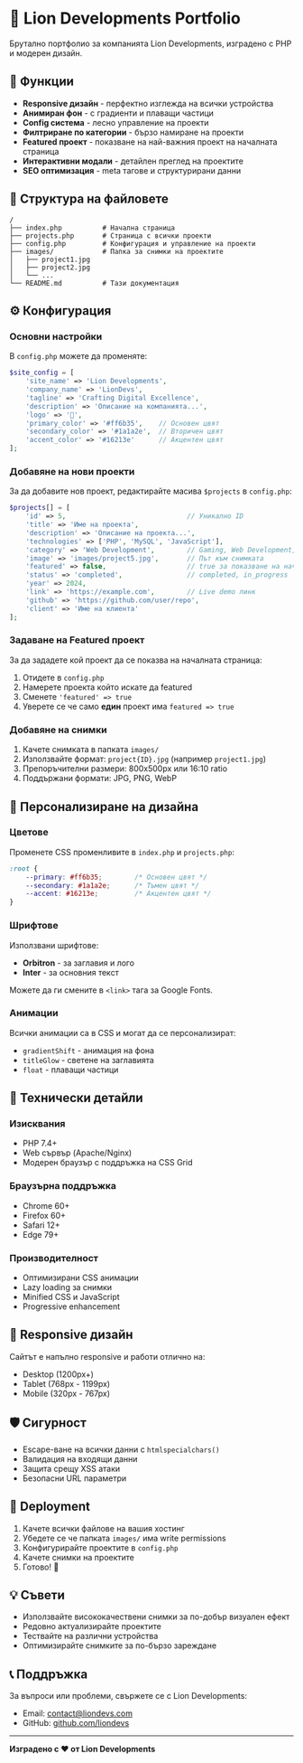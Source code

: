 # 🦁 Lion Developments Portfolio

Брутално портфолио за компанията Lion Developments, изградено с PHP и модерен дизайн.

## 🚀 Функции

- **Responsive дизайн** - перфектно изглежда на всички устройства
- **Анимиран фон** - с градиенти и плаващи частици
- **Config система** - лесно управление на проекти
- **Филтриране по категории** - бързо намиране на проекти
- **Featured проект** - показване на най-важния проект на началната страница
- **Интерактивни модали** - детайлен преглед на проектите
- **SEO оптимизация** - meta тагове и структурирани данни

## 📁 Структура на файловете

```
/
├── index.php          # Начална страница
├── projects.php       # Страница с всички проекти
├── config.php         # Конфигурация и управление на проекти
├── images/            # Папка за снимки на проектите
│   ├── project1.jpg
│   ├── project2.jpg
│   └── ...
└── README.md          # Тази документация
```

## ⚙️ Конфигурация

### Основни настройки

В `config.php` можете да променяте:

```php
$site_config = [
    'site_name' => 'Lion Developments',
    'company_name' => 'LionDevs',
    'tagline' => 'Crafting Digital Excellence',
    'description' => 'Описание на компанията...',
    'logo' => '🦁',
    'primary_color' => '#ff6b35',    // Основен цвят
    'secondary_color' => '#1a1a2e',  // Вторичен цвят
    'accent_color' => '#16213e'      // Акцентен цвят
];
```

### Добавяне на нови проекти

За да добавите нов проект, редактирайте масива `$projects` в `config.php`:

```php
$projects[] = [
    'id' => 5,                              // Уникално ID
    'title' => 'Име на проекта',
    'description' => 'Описание на проекта...',
    'technologies' => ['PHP', 'MySQL', 'JavaScript'],
    'category' => 'Web Development',        // Gaming, Web Development, Design
    'image' => 'images/project5.jpg',       // Път към снимката
    'featured' => false,                    // true за показване на началната страница
    'status' => 'completed',                // completed, in_progress
    'year' => 2024,
    'link' => 'https://example.com',        // Live demo линк
    'github' => 'https://github.com/user/repo',
    'client' => 'Име на клиента'
];
```

### Задаване на Featured проект

За да зададете кой проект да се показва на началната страница:

1. Отидете в `config.php`
2. Намерете проекта който искате да featured
3. Сменете `'featured' => true`
4. Уверете се че само **един** проект има `featured => true`

### Добавяне на снимки

1. Качете снимката в папката `images/`
2. Използвайте формат: `project{ID}.jpg` (например `project1.jpg`)
3. Препоръчителни размери: 800x500px или 16:10 ratio
4. Поддържани формати: JPG, PNG, WebP

## 🎨 Персонализиране на дизайна

### Цветове

Променете CSS променливите в `index.php` и `projects.php`:

```css
:root {
    --primary: #ff6b35;        /* Основен цвят */
    --secondary: #1a1a2e;      /* Тъмен цвят */
    --accent: #16213e;         /* Акцентен цвят */
}
```

### Шрифтове

Използвани шрифтове:
- **Orbitron** - за заглавия и лого
- **Inter** - за основния текст

Можете да ги смените в `<link>` тага за Google Fonts.

### Анимации

Всички анимации са в CSS и могат да се персонализират:
- `gradientShift` - анимация на фона
- `titleGlow` - светене на заглавията
- `float` - плаващи частици

## 🔧 Технически детайли

### Изисквания
- PHP 7.4+
- Web сървър (Apache/Nginx)
- Модерен браузър с поддръжка на CSS Grid

### Браузърна поддръжка
- Chrome 60+
- Firefox 60+
- Safari 12+
- Edge 79+

### Производителност
- Оптимизирани CSS анимации
- Lazy loading за снимки
- Minified CSS и JavaScript
- Progressive enhancement

## 📱 Responsive дизайн

Сайтът е напълно responsive и работи отлично на:
- Desktop (1200px+)
- Tablet (768px - 1199px)
- Mobile (320px - 767px)

## 🛡️ Сигурност

- Escape-ване на всички данни с `htmlspecialchars()`
- Валидация на входящи данни
- Защита срещу XSS атаки
- Безопасни URL параметри

## 🚀 Deployment

1. Качете всички файлове на вашия хостинг
2. Убедете се че папката `images/` има write permissions
3. Конфигурирайте проектите в `config.php`
4. Качете снимки на проектите
5. Готово! 🎉

## 💡 Съвети

- Използвайте висококачествени снимки за по-добър визуален ефект
- Редовно актуализирайте проектите
- Тествайте на различни устройства
- Оптимизирайте снимките за по-бързо зареждане

## 📞 Поддръжка

За въпроси или проблеми, свържете се с Lion Developments:
- Email: contact@liondevs.com
- GitHub: [github.com/liondevs](https://github.com/liondevs)

---

**Изградено с ❤️ от Lion Developments**